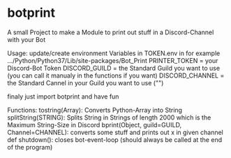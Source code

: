 # botprint

A small Project to make a Module to print out stuff in a Discord-Channel with your Bot

Usage:
update/create environment Variables in TOKEN.env in for example .../Python/Python37/Lib/site-packages/Bot_Print
PRINTER_TOKEN = your Discord-Bot Token
DISCORD_GUILD = the Standard Guild you want to use (you can call it manualy in the functions if you want)
DISCORD_CHANNEL = the Standard Cannel in your Guild you want to use ("")

finaly just import botprint and have fun

Functions:
tostring(Array): Converts Python-Array into String
splitString(STRING): Splits String in Strings of length 2000 which is the Maximum String-Size in Discord
bprint(Object, guild=GUILD, Channel=CHANNEL): converts some stuff and prints out x in given channel
def shutdown(): closes bot-event-loop (should always be called at the end of the program)